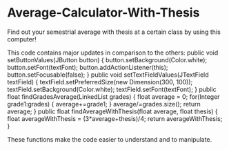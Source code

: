 # Average-Calculator-With-Thesis
Find out your semestrial average with thesis at a certain class by using this computer!

This code contains major updates in comparison to the others:
	public void setButtonValues(JButton button) {
		button.setBackground(Color.white);
		button.setFont(textFont);
		button.addActionListener(this);
		button.setFocusable(false);
	}
	public void setTextFieldValues(JTextField textField) {
		textField.setPreferredSize(new Dimension(300, 100));
		textField.setBackground(Color.white);
		textField.setFont(textFont);
	}
	public float findGradesAverage(LinkedList<Integer> grades) {
		float average = 0;
		for(Integer grade1:grades) {
			average+=grade1;
		}
		average/=grades.size();
		return average;
	}
	public float findAverageWithThesis(float average, float thesis) {
		float averageWithThesis = (3*average+thesis)/4;
		return averageWithThesis;
	}
  
These functions make the code easier to understand and to manipulate.
